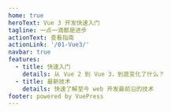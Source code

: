 ```yaml
---
home: true
heroText: Vue 3 开发快速入门
tagline: 一点一滴都是进步
actionText: 查看指南
actionLink: '/01-Vue3/'
navbar: true
features:
  - title: 快速入门
    details: 从 Vue 2 到 Vue 3，到底变化了什么？
  - title: 最新技术
    details: 快速了解至今 web 开发最前沿的技术
footer: powered by VuePress
---
```

